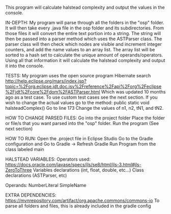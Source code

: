 This program will calculate halstead complexity and output the values in the console.

IN-DEPTH:
My program will parse through all the folders in the "osp" folder.
It will then take every .java file in the osp folder and its subdirectories. 
From those files it will convert the entire text portion into a string.
The string will then be passed into a parser method which uses the ASTParser class.
The parser class will then check which nodes are visible and increment integer counters,
and add the name values to an array list.
The array list will be sorted to a hash set to calculate the unique amount of operands/operators.
Using all that information it will calculate the halstead complexity and output it into the console.


TESTS:
My program uses the open source program Hibernate search
http://help.eclipse.org/mars/index.jsp?topic=%2Forg.eclipse.jdt.doc.isv%2Freference%2Fapi%2Forg%2Feclipse%2Fjdt%2Fcore%2Fdom%2FASTParser.html
Which was updated 10 months ago as a test case.
To use custom test cases see the next section.
If you wish to change the actual values go to the method:
public static void halsteadComplex() 
Go to line 173
Change the values of n1, n2, tN1, and tN2.

HOW TO CHANGE PARSED FILES:
Go into the project folder
Place the folder or file/s that you want parsed into the "osp" folder.
Run the program (See next section)


HOW TO RUN:
Open the .project file in Eclipse Studio
Go to the Gradle configuration and Go to Gradle -> Refresh Gradle
Run Program from the class labeled main


HALSTEAD VARIABLES:
Operators used:
https://docs.oracle.com/javase/specs/jls/se8/html/jls-3.html#jls-ZeroToThree
Variables declarations (int, float, double, etc...)
Class declarations (ASTParser, etc)

Operands:
NumberLiteral 
SimpleName

EXTRA DEPENDENCIES: 
https://mvnrepository.com/artifact/org.apache.commons/commons-io
To parse all folders and files, this is already included in the gradle config


